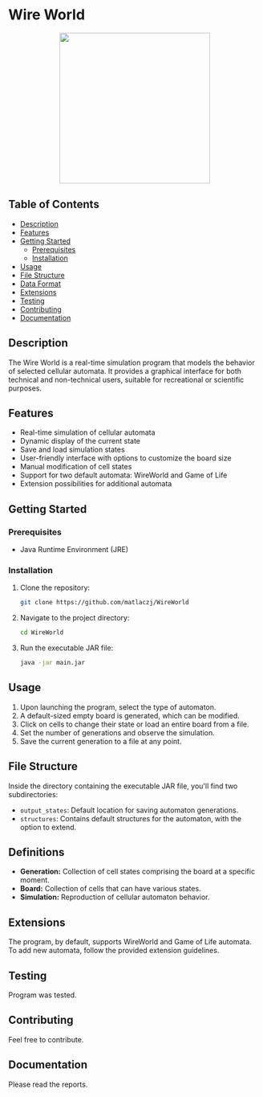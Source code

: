 # Wire World

<img src="https://th.bing.com/th/id/OIG.czlkGFZfN8SaPRioW8hw?pid=ImgGn" width="300" height="300" style="display: block; margin: auto;">

## Table of Contents
- [Description](#description)
- [Features](#features)
- [Getting Started](#getting-started)
  - [Prerequisites](#prerequisites)
  - [Installation](#installation)
- [Usage](#usage)
- [File Structure](#file-structure)
- [Data Format](#data-format)
- [Extensions](#extensions)
- [Testing](#testing)
- [Contributing](#contributing)
- [Documentation](#documentation)

## Description

The Wire World is a real-time simulation program that models the behavior of selected cellular automata. It provides a graphical interface for both technical and non-technical users, suitable for recreational or scientific purposes.

## Features

- Real-time simulation of cellular automata
- Dynamic display of the current state
- Save and load simulation states
- User-friendly interface with options to customize the board size
- Manual modification of cell states
- Support for two default automata: WireWorld and Game of Life
- Extension possibilities for additional automata

## Getting Started

### Prerequisites

- Java Runtime Environment (JRE)

### Installation

1. Clone the repository:
   ```bash
   git clone https://github.com/matlaczj/WireWorld
   ```

2. Navigate to the project directory:
   ```bash
   cd WireWorld
   ```

3. Run the executable JAR file:
   ```bash
   java -jar main.jar
   ```

## Usage

1. Upon launching the program, select the type of automaton.
2. A default-sized empty board is generated, which can be modified.
3. Click on cells to change their state or load an entire board from a file.
4. Set the number of generations and observe the simulation.
5. Save the current generation to a file at any point.

## File Structure

Inside the directory containing the executable JAR file, you'll find two subdirectories:

- `output_states`: Default location for saving automaton generations.
- `structures`: Contains default structures for the automaton, with the option to extend.

## Definitions

- **Generation:** Collection of cell states comprising the board at a specific moment.
- **Board:** Collection of cells that can have various states.
- **Simulation:** Reproduction of cellular automaton behavior.

## Extensions

The program, by default, supports WireWorld and Game of Life automata. To add new automata, follow the provided extension guidelines.

## Testing

Program was tested. 

## Contributing

Feel free to contribute.

## Documentation

Please read the reports.